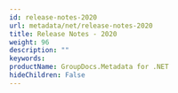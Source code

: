 ```yaml
---
id: release-notes-2020
url: metadata/net/release-notes-2020
title: Release Notes - 2020
weight: 96
description: ""
keywords: 
productName: GroupDocs.Metadata for .NET
hideChildren: False
---
```

